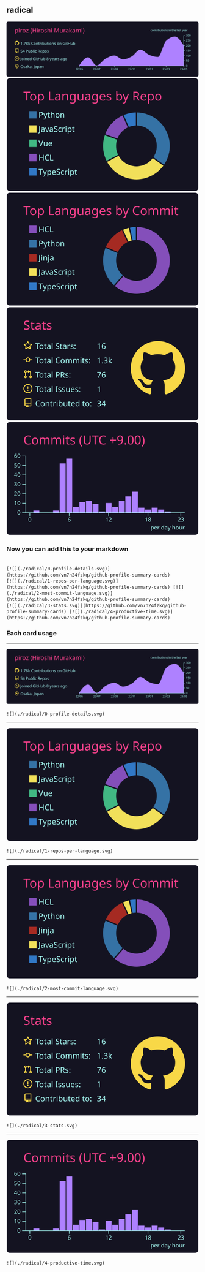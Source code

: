 ## radical

[![](./0-profile-details.svg)](https://github.com/vn7n24fzkq/github-profile-summary-cards)
[![](./1-repos-per-language.svg)](https://github.com/vn7n24fzkq/github-profile-summary-cards) [![](./2-most-commit-language.svg)](https://github.com/vn7n24fzkq/github-profile-summary-cards)
[![](./3-stats.svg)](https://github.com/vn7n24fzkq/github-profile-summary-cards) [![](./4-productive-time.svg)](https://github.com/vn7n24fzkq/github-profile-summary-cards)
### Now you can add this to your markdown
```

[![](./radical/0-profile-details.svg)](https://github.com/vn7n24fzkq/github-profile-summary-cards)
[![](./radical/1-repos-per-language.svg)](https://github.com/vn7n24fzkq/github-profile-summary-cards) [![](./radical/2-most-commit-language.svg)](https://github.com/vn7n24fzkq/github-profile-summary-cards)
[![](./radical/3-stats.svg)](https://github.com/vn7n24fzkq/github-profile-summary-cards) [![](./radical/4-productive-time.svg)](https://github.com/vn7n24fzkq/github-profile-summary-cards)

```

### Each card usage
---

![](./0-profile-details.svg)

```
![](./radical/0-profile-details.svg)
```

    

---

![](./1-repos-per-language.svg)

```
![](./radical/1-repos-per-language.svg)
```

    

---

![](./2-most-commit-language.svg)

```
![](./radical/2-most-commit-language.svg)
```

    

---

![](./3-stats.svg)

```
![](./radical/3-stats.svg)
```

    

---

![](./4-productive-time.svg)

```
![](./radical/4-productive-time.svg)
```

    
